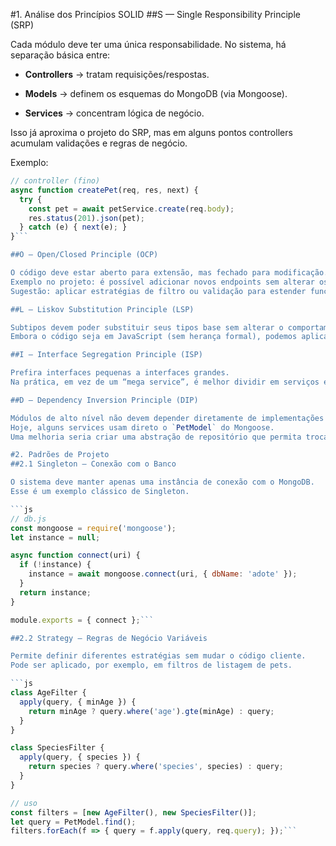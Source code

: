 #1. Análise dos Princípios SOLID
##S — Single Responsibility Principle (SRP)

Cada módulo deve ter uma única responsabilidade.
No sistema, há separação básica entre:

- **Controllers** → tratam requisições/respostas.

- **Models** → definem os esquemas do MongoDB (via Mongoose).

- **Services** → concentram lógica de negócio.

Isso já aproxima o projeto do SRP, mas em alguns pontos controllers acumulam validações e regras de negócio.

Exemplo:
```js
// controller (fino)
async function createPet(req, res, next) {
  try {
    const pet = await petService.create(req.body);
    res.status(201).json(pet);
  } catch (e) { next(e); }
}```

##O — Open/Closed Principle (OCP)

O código deve estar aberto para extensão, mas fechado para modificação.
Exemplo no projeto: é possível adicionar novos endpoints sem alterar os existentes.
Sugestão: aplicar estratégias de filtro ou validação para estender funcionalidades sem mudar código já pronto.

##L — Liskov Substitution Principle (LSP)

Subtipos devem poder substituir seus tipos base sem alterar o comportamento.
Embora o código seja em JavaScript (sem herança formal), podemos aplicar esse princípio quando definimos contratos claros (ex.: serviços que sempre retornam `Promise`).

##I — Interface Segregation Principle (ISP)

Prefira interfaces pequenas a interfaces grandes.
Na prática, em vez de um “mega service”, é melhor dividir em serviços específicos (ex.: `PetService`, `UserService`).

##D — Dependency Inversion Principle (DIP)

Módulos de alto nível não devem depender diretamente de implementações de baixo nível.
Hoje, alguns services usam direto o `PetModel` do Mongoose.
Uma melhoria seria criar uma abstração de repositório que permita trocar a persistência sem mudar o domínio.

#2. Padrões de Projeto
##2.1 Singleton — Conexão com o Banco

O sistema deve manter apenas uma instância de conexão com o MongoDB.
Esse é um exemplo clássico de Singleton.

```js
// db.js
const mongoose = require('mongoose');
let instance = null;

async function connect(uri) {
  if (!instance) {
    instance = await mongoose.connect(uri, { dbName: 'adote' });
  }
  return instance;
}

module.exports = { connect };```

##2.2 Strategy — Regras de Negócio Variáveis

Permite definir diferentes estratégias sem mudar o código cliente.
Pode ser aplicado, por exemplo, em filtros de listagem de pets.

```js
class AgeFilter {
  apply(query, { minAge }) {
    return minAge ? query.where('age').gte(minAge) : query;
  }
}

class SpeciesFilter {
  apply(query, { species }) {
    return species ? query.where('species', species) : query;
  }
}

// uso
const filters = [new AgeFilter(), new SpeciesFilter()];
let query = PetModel.find();
filters.forEach(f => { query = f.apply(query, req.query); });```